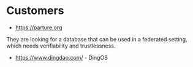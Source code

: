 # Customers

+ https://parture.org

They are looking for a database that can be used in a federated setting, which needs verifiability and trustlessness.

+ https://www.dingdao.com/ - DingOS